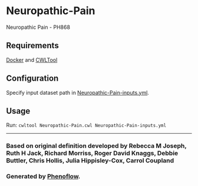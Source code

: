 # Neuropathic-Pain

Neuropathic Pain - PH868

## Requirements

[Docker](https://docs.docker.com/install/) and [CWLTool](https://github.com/common-workflow-language/cwltool#install)

## Configuration

Specify input dataset path in [Neuropathic-Pain-inputs.yml](Neuropathic-Pain-inputs.yml).

## Usage

Run: `cwltool Neuropathic-Pain.cwl Neuropathic-Pain-inputs.yml`

***

### Based on original definition developed by Rebecca M Joseph, Ruth H Jack, Richard Morriss, Roger David Knaggs, Debbie Buttler, Chris Hollis, Julia Hippisley-Cox, Carrol Coupland
### Generated by [Phenoflow](https://kclhi.org/phenoflow).
